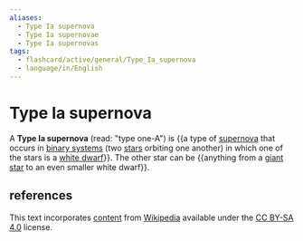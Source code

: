 ```yaml
---
aliases:
  - Type Ia supernova
  - Type Ia supernovae
  - Type Ia supernovas
tags:
  - flashcard/active/general/Type_Ia_supernova
  - language/in/English
---
```


# Type Ia supernova

A __Type Ia supernova__ (read: "type one-A") is {{a type of [supernova](supernova.md) that occurs in [binary systems](binary%20system.md) (two [stars](star.md) orbiting one another) in which one of the stars is a [white dwarf](white%20dwarf.md)}}. The other star can be {{anything from a [giant star](giant%20star.md) to an even smaller white dwarf}}. <!--SR:!2024-08-24,16,290!2024-09-08,23,250-->

## references

This text incorporates [content](https://en.wikipedia.org/wiki/Type_Ia_supernova) from [Wikipedia](Wikipedia.md) available under the [CC BY-SA 4.0](https://creativecommons.org/licenses/by-sa/4.0/) license.
